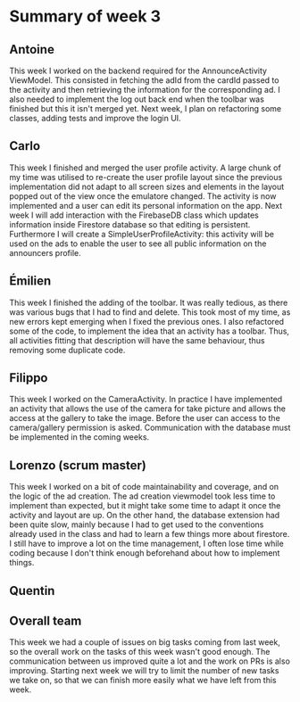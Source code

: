 # Summary of week 3

## Antoine

This week I worked on the backend required for the AnnounceActivity ViewModel. This consisted in fetching the adId from the cardId passed to the activity and then retrieving the information for the corresponding ad. I also needed to implement the log out back end when the toolbar was finished but this it isn't merged yet. Next week, I plan on refactoring some classes, adding tests and improve the login UI.
## Carlo
This week I finished and merged the user profile activity. A large chunk of my time was utilised to re-create the user profile layout since the previous implementation did not adapt to all screen sizes and elements in the layout popped out of the view once the emulatore changed. The activity is now implemented and a user can edit its personal information on the app. Next week I will add interaction with the FirebaseDB class which updates information inside Firestore database so that editing is persistent. Furthermore I will create a SimpleUserProfileActivity: this activity will be used on the ads to enable the user to see all public information on the announcers profile.


## Émilien
This week I finished the adding of the toolbar. It was really tedious, as there was various bugs that I had to find and delete. This took most of my time, as new errors kept emerging when I fixed the previous ones. I also refactored some of the code, to implement the idea that an activity has a toolbar. Thus, all activities fitting that description will have the same behaviour, thus removing some duplicate code.


## Filippo
This week I worked on the CameraActivity. In practice I have implemented an activity that allows the use of the camera for take picture and allows the access at the gallery to take the image. Before the user can access to the camera/gallery permission is asked. Communication with the database must be implemented in the coming weeks.


## Lorenzo (scrum master)
This week I worked on a bit of code maintainability and coverage, and on the logic of the ad creation. The ad creation viewmodel took less time to implement than expected, but it might take some time to adapt it once the activity and layout are up. On the other hand, the database extension had been quite slow, mainly because I had to get used to the conventions already used in the class and had to learn a few things more about firestore.
I still have to improve a lot on the time management, I often lose time while coding because I don't think enough beforehand about how to implement things.

## Quentin


## Overall team
This week we had a couple of issues on big tasks coming from last week, so the overall work on the tasks of this week wasn't good enough. The communication between us improved quite a lot and the work on PRs is also improving. Starting next week we will try to limit the number of new tasks we take on, so that we can finish more easily what we have left from this week.
